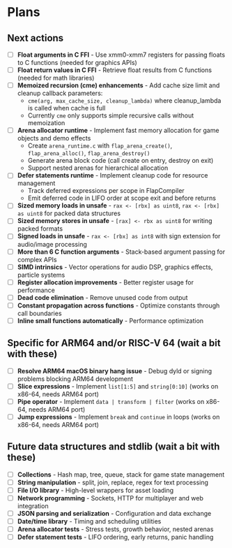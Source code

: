 # Plans

## Next actions

- [ ] **Float arguments in C FFI** - Use xmm0-xmm7 registers for passing floats to C functions (needed for graphics APIs)
- [ ] **Float return values in C FFI** - Retrieve float results from C functions (needed for math libraries)
- [ ] **Memoized recursion (cme) enhancements** - Add cache size limit and cleanup callback parameters:
  - `cme(arg, max_cache_size, cleanup_lambda)` where cleanup_lambda is called when cache is full
  - Currently `cme` only supports simple recursive calls without memoization
- [ ] **Arena allocator runtime** - Implement fast memory allocation for game objects and demo effects
  - Create `arena_runtime.c` with `flap_arena_create()`, `flap_arena_alloc()`, `flap_arena_destroy()`
  - Generate arena block code (call create on entry, destroy on exit)
  - Support nested arenas for hierarchical allocation
- [ ] **Defer statements runtime** - Implement cleanup code for resource management
  - Track deferred expressions per scope in FlapCompiler
  - Emit deferred code in LIFO order at scope exit and before returns
- [ ] **Sized memory loads in unsafe** - `rax <- [rbx] as uint8`, `rax <- [rbx] as uint8` for packed data structures
- [ ] **Sized memory stores in unsafe** - `[rax] <- rbx as uint8` for writing packed formats
- [ ] **Signed loads in unsafe** - `rax <- [rbx] as int8` with sign extension for audio/image processing
- [ ] **More than 6 C function arguments** - Stack-based argument passing for complex APIs
- [ ] **SIMD intrinsics** - Vector operations for audio DSP, graphics effects, particle systems
- [ ] **Register allocation improvements** - Better register usage for performance
- [ ] **Dead code elimination** - Remove unused code from output
- [ ] **Constant propagation across functions** - Optimize constants through call boundaries
- [ ] **Inline small functions automatically** - Performance optimization

## Specific for ARM64 and/or RISC-V 64 (wait a bit with these)

- [ ] **Resolve ARM64 macOS binary hang issue** - Debug dyld or signing problems blocking ARM64 development
- [ ] **Slice expressions** - Implement `list[1:5]` and `string[0:10]` (works on x86-64, needs ARM64 port)
- [ ] **Pipe operator** - Implement `data | transform | filter` (works on x86-64, needs ARM64 port)
- [ ] **Jump expressions** - Implement `break` and `continue` in loops (works on x86-64, needs ARM64 port)

## Future data structures and stdlib (wait a bit with these)

- [ ] **Collections** - Hash map, tree, queue, stack for game state management
- [ ] **String manipulation** - split, join, replace, regex for text processing
- [ ] **File I/O library** - High-level wrappers for asset loading
- [ ] **Network programming** - Sockets, HTTP for multiplayer and web integration
- [ ] **JSON parsing and serialization** - Configuration and data exchange
- [ ] **Date/time library** - Timing and scheduling utilities
- [ ] **Arena allocator tests** - Stress tests, growth behavior, nested arenas
- [ ] **Defer statement tests** - LIFO ordering, early returns, panic handling
